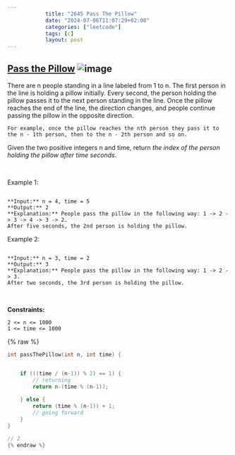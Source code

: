 ```yaml
---
            title: "2645 Pass The Pillow"
            date: "2024-07-06T11:07:29+02:00"
            categories: ["leetcode"]
            tags: [c]
            layout: post
---
```

            
## [Pass the Pillow](https://leetcode.com/problems/pass-the-pillow) ![image](https://img.shields.io/badge/Difficulty-Easy-brightgreen)

There are n people standing in a line labeled from 1 to n. The first person in the line is holding a pillow initially. Every second, the person holding the pillow passes it to the next person standing in the line. Once the pillow reaches the end of the line, the direction changes, and people continue passing the pillow in the opposite direction.

	For example, once the pillow reaches the nth person they pass it to the n - 1th person, then to the n - 2th person and so on.

Given the two positive integers n and time, return *the index of the person holding the pillow after *time* seconds*.

 

Example 1:

```

**Input:** n = 4, time = 5
**Output:** 2
**Explanation:** People pass the pillow in the following way: 1 -> 2 -> 3 -> 4 -> 3 -> 2.
After five seconds, the 2nd person is holding the pillow.

```

Example 2:

```

**Input:** n = 3, time = 2
**Output:** 3
**Explanation:** People pass the pillow in the following way: 1 -> 2 -> 3.
After two seconds, the 3rd person is holding the pillow.

```

 

**Constraints:**

	2 <= n <= 1000
	1 <= time <= 1000

{% raw %}
```c
int passThePillow(int n, int time) {


    if (((time / (n-1)) % 2) == 1) {
        // returning
        return n-(time % (n-1));
        
    } else {
        return (time % (n-1)) + 1;
        // going forward
    }
}

// 2
{% endraw %}
